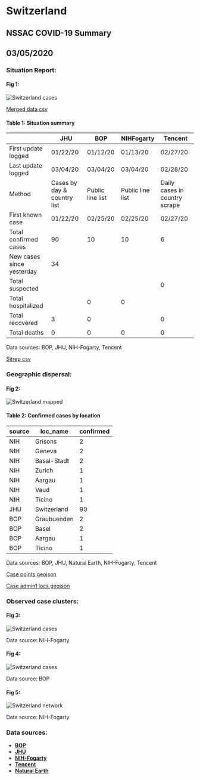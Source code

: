 # Switzerland
## NSSAC COVID-19 Summary
## 03/05/2020



### Situation Report:
#### Fig 1:
![Switzerland cases](../merged_histories/Switzerland_merged_histories.png)

[Merged data csv](https://github.com/SchlittDataSci/SchlittDataSci.github.io/blob/master/data/tables/Switzerland_merged_daily.csv)

#### Table 1: Situation summary


|                           | JHU                         | BOP              | NIHFogarty       | Tencent                       |
|---------------------------|-----------------------------|------------------|------------------|-------------------------------|
| First update logged       | 01/22/20                    | 01/12/20         | 01/13/20         | 02/27/20                      |
| Last update logged        | 03/04/20                    | 03/04/20         | 03/04/20         | 02/28/20                      |
| Method                    | Cases by day & country list | Public line list | Public line list | Daily cases in country scrape |
| First known case          | 01/22/20                    | 02/25/20         | 02/25/20         | 02/27/20                      |
| Total confirmed cases     | 90                          | 10               | 10               | 6                             |
| New cases since yesterday | 34                          |                  |                  |                               |
| Total suspected           |                             |                  |                  | 0                             |
| Total hospitalized        |                             | 0                | 0                |                               |
| Total recovered           | 3                           | 0                |                  | 0                             |
| Total deaths              | 0                           | 0                | 0                | 0                             |

Data sources: BOP, JHU, NIH-Fogarty, Tencent


[Sitrep csv](https://github.com/SchlittDataSci/SchlittDataSci.github.io/blob/master/data/tables/Switzerland_sitrep.csv)

### Geographic dispersal:
#### Fig 2:
![Switzerland mapped](../case_locs/Switzerland_case_locs.png)

#### Table 2: Confirmed cases by location


| source   | loc_name    |   confirmed |
|----------|-------------|-------------|
| NIH      | Grisons     |           2 |
| NIH      | Geneva      |           2 |
| NIH      | Basal-Stadt |           2 |
| NIH      | Zurich      |           1 |
| NIH      | Aargau      |           1 |
| NIH      | Vaud        |           1 |
| NIH      | Ticino      |           1 |
| JHU      | Switzerland |          90 |
| BOP      | Graubuenden |           2 |
| BOP      | Basel       |           2 |
| BOP      | Aargau      |           1 |
| BOP      | Ticino      |           1 |

Data sources: BOP, JHU, Natural Earth, NIH-Fogarty, Tencent


[Case points geojson](https://github.com/SchlittDataSci/SchlittDataSci.github.io/blob/master/data/shapes/Switzerland_case_locs.geojson)

[Case admin1 locs geojson](https://github.com/SchlittDataSci/SchlittDataSci.github.io/blob/master/data/shapes/Switzerland_admin1_locs.geojson)

### Observed case clusters:
#### Fig 3:
![Switzerland cases](../cluster_analysis/Switzerland_imported_cases_NIHFogarty.png)



Data source: NIH-Fogarty


#### Fig 4:
![Switzerland cases](../cluster_analysis/Switzerland_imported_cases_BOP.png)



Data source: BOP


#### Fig 5:
![Switzerland network](../autochthonous_networks/Switzerland_network.png)



Data source: NIH-Fogarty


### Data sources:
* **[BOP](https://github.com/beoutbreakprepared/nCoV2019)**
* **[JHU](https://github.com/CSSEGISandData/COVID-19)** 
* **[NIH-Fogarty](https://docs.google.com/spreadsheets/d/1jS24DjSPVWa4iuxuD4OAXrE3QeI8c9BC1hSlqr-NMiU/edit#gid=1187587451)** 
* **[Tencent](https://news.qq.com/zt2020/page/feiyan.htm)**
* **[Natural Earth](https://www.naturalearthdata.com/forums/forum/natural-earth-map-data/cultural-vectors/admin-1-states-provinces-and-their-boundaries/)**

<!-- Global site tag (gtag.js) - Google Analytics -->
<script async src="https://www.googletagmanager.com/gtag/js?id=UA-158816269-1"></script>
<script>
  window.dataLayer = window.dataLayer || [];
  function gtag(){dataLayer.push(arguments);}
  gtag('js', new Date());

  gtag('config', 'UA-158816269-1');
</script>